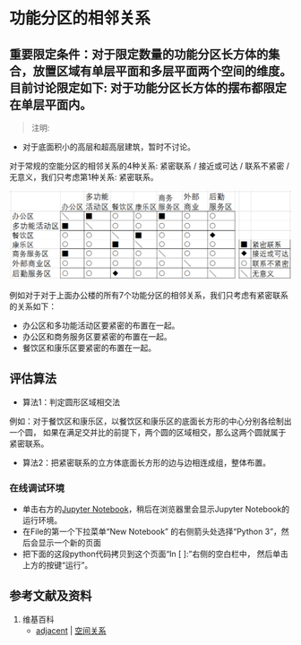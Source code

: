 # 功能分区的相邻关系

## 重要限定条件：对于限定数量的功能分区长方体的集合，放置区域有单层平面和多层平面两个空间的维度。目前讨论限定如下: 对于功能分区长方体的摆布都限定在单层平面内。

> 注明:
>  
- 对于底面积小的高层和超高层建筑，暂时不讨论。

对于常规的空能分区的相邻关系的4种关系: 紧密联系 / 接近或可达 / 联系不紧密 / 无意义，我们只考虑第1种关系: 紧密联系。

![](/images/长方体在智能建筑设计算法中的应用/业务规则因素在布局方案中的量化评估/功能分区的相邻关系/功能分区相互关系矩阵-办公.png)

例如对于对于上面办公楼的所有7个功能分区的相邻关系，我们只考虑有紧密联系的关系如下： 

- 办公区和多功能活动区要紧密的布置在一起。
- 办公区和商务服务区要紧密的布置在一起。
- 餐饮区和康乐区要紧密的布置在一起。

## 评估算法

- 算法1：判定圆形区域相交法

例如：对于餐饮区和康乐区，以餐饮区和康乐区的底面长方形的中心分别各绘制出一个圆，
如果在满足交并比的前提下，两个圆的区域相交，那么这两个圆就属于紧密联系。

- 算法2：把紧密联系的立方体底面长方形的边与边相连成组，整体布置。

### 在线调试环境

- 单击右方的[Jupyter Notebook](https://mybinder.org/v2/gh/ipython/ipython-in-depth/master?filepath=binder/Index.ipynb)，稍后在浏览器里会显示Jupyter Notebook的运行环境。
- 在File的第一个下拉菜单“New Notebook” 的右侧箭头处选择“Python 3”，然后会显示一个新的页面
- 把下面的这段python代码拷贝到这个页面“In [ ]:”右侧的空白栏中， 然后单击上方的按键“运行”。

## 参考文献及资料

1. 维基百科
	- [adjacent](https://en.wikipedia.org/wiki/Glossary_of_graph_theory#adjacent) | [空间关系](https://zh.wikipedia.org/wiki/空间关系) 